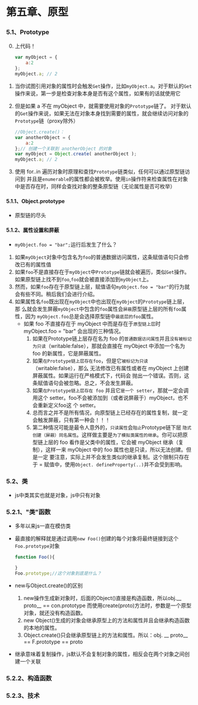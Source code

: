 # 第五章、原型

### 5.1、Prototype
0. 上代码！
    ```js
    var myObject = { 
        a:2 
    };
    myObject.a; // 2
    ```
1. 当你试图引用对象的属性时会触发`Get`操作，比如`myObject.a`。对于默认的`Get`操作来说，第一步是检查对象本身是否有这个属性，如果有的话就使用它
2. 但是如果 a 不在 myObject 中，就需要使用对象的`Prototype`链了。 对于默认的`Get`操作来说，如果无法在对象本身找到需要的属性，就会继续访问对象的`Prototype`链（proxy除外）
    ```js
    //Object.create()：
    var anotherObject = { 
        a:2 
    };// 创建一个关联到 anotherObject 的对象
    var myObject = Object.create( anotherObject ); 
    myObject.a; // 2
    ```

3. 使用 for..in 遍历对象时原理和查找`Prototype`链类似，任何可以通过原型链访问到 并且是`enumerable`的属性都会被枚举。使用`in`操作符来检查属性在对象 中是否存在时，同样会查找对象的整条原型链（无论属性是否可枚举）

#### 5.1.1、Object.prototype
- 原型链的尽头
#### 5.1.2、属性设置和屏蔽
- `myObject.foo = "bar";`运行后发生了什么？
1. 如果`myObject`对象中包含名为`foo`的普通数据访问属性，这条赋值语句只会修改已有的属性值
2. 如果`foo`不是直接存在于`myObject`中`Prototype`链就会被遍历，类似`Get`操作。 如果原型链上找不到`foo`,`foo`就会被直接添加到`myObject`上。
3. 然而，如果`foo`存在于原型链上层，赋值语句`myObject.foo = "bar"`的行为就会有些不同。稍后我们会进行介绍。
4. 如果属性名`foo`既出现在`myObject`中也出现在`myObject`的`Prototype`链上层，那 么就会发生屏蔽`myObject`中包含的`foo`属性会`屏蔽`原型链上层的所有`foo`属性，因为 `myObject.foo`总是会选择原型链中`最底层的foo`属性。
    - 如果 foo 不直接存在于 myObject 中而是存在于`原型链上层`时 myObject.foo = "bar" 会出现的三种情况。
        1. 如果在Prototype链上层存在名为 foo 的`普通数据访问属性`并且`没有被标记为只读`（writable:false），那就会直接在 myObject 中添加一个名为 foo 的新属性，它是屏蔽属性。
        2. 如果`在Prototype链上层存在foo`，但是它`被标记为只读`（writable:false），那么 无法修改已有属性或者在 myObject 上创建屏蔽属性。如果运行在严格模式下，代码会 抛出一个错误。否则，这条赋值语句会被忽略。总之，不会发生屏蔽。
        3. 如果`在Prototype链上层存在 foo` 并且它`是一个 setter`，那就一定会调用这个 setter。foo不会被添加到（或者说屏蔽于）myObject，也不会重新定义foo这 个 setter。
        4. 总而言之并不是所有情况，向原型链上已经存在的属性复制，就一定会触发屏蔽，只有第一种会！！！
        5. 第二种情况可能是最令人意外的，`只读属性`会`阻止`Prototype链下层 `隐式创建（屏蔽）同名属性`。这样做主要是`为了模拟类属性的继承`。你可以把原型链上层的 foo 看作是父类中的属性，它会被 myObject 继承（复 制），这样一来 myObject 中的 foo 属性也是只读，所以无法创建。但是一定 要注意，实际上并不会发生类似的继承复制。这个限制只存在于 = 赋值中，使用`Object. defineProperty(..)`并不会受到影响。

### 5.2、类
- js中类其实也就是对象，js中只有对象

### 5.2.1、"类"函数
- 多年以来js一直在模仿类
- 最直接的解释就是通过调用`new Foo()`创建的每个对象将最终链接到这个`Foo.prototype`对象
    ```javascript
    function Foo(){

    }
    Foo.prototype;//这个对象到底是什么？
    ```
- new与Object.create()的区别
    1. new操作生成新对象时，后面的Object()直接是构造函数，所以obj.__ proto__ == con.prototype 而使用create(proto)方法时，参数是一个原型对象，就还没有构造函数。
    2. new Object()生成的对象会继承原型上的方法和属性并且会继承构造函数的本地的属性。
    3. Object.create()只会继承原型链上的方法和属性。所以：obj.  __ proto__ == F.prototype == proto

- 继承意味着复制操作，js默认不会复制对象的属性，相反会在两个对象之间创建一个关联

### 5.2.2、构造函数

### 5.2.3、技术